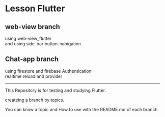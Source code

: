# Lesson Flutter

## web-view branch
using web-view_flutter  
and using side-bar button-nabigation  
## Chat-app branch
using firestore and firebase Authentication  
realtime reload and provider

---
This Repository is for testing and studying Flutter.

createing a branch by topics.

You can know a topic and How to use with the README.md of each branch

